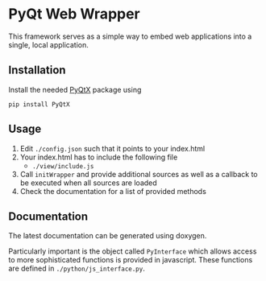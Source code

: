 # PyQt Web Wrapper

This framework serves as a simple way to embed web applications into a single, local application.

## Installation

Install the needed [PyQtX](https://github.com/kpj/PyQtX) package using

    pip install PyQtX


## Usage

1. Edit ``./config.json`` such that it points to your index.html
2. Your index.html has to include the following file
    * ``./view/include.js``
3. Call ``initWrapper`` and provide additional sources as well as a callback to be executed when all sources are loaded
4. Check the documentation for a list of provided methods


## Documentation

The latest documentation can be generated using doxygen.

Particularly important is the object called ``PyInterface`` which allows access to more sophisticated functions is provided in javascript.
These functions are defined in ``./python/js_interface.py``.
